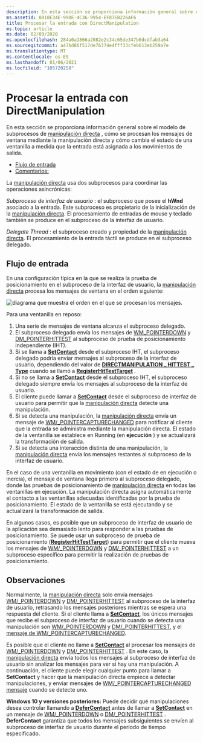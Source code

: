 ```yaml
---
description: En esta sección se proporciona información general sobre el modelo de subprocesos de manipulación directa, cómo se procesan los mensajes de ventana mediante la manipulación directa y cómo cambia el estado de una ventanilla a medida que la entrada está asignada a los movimientos de salida.
ms.assetid: 0818E34E-990E-4C36-9954-EF87EB226AF6
title: Procesar la entrada con DirectManipulation
ms.topic: article
ms.date: 02/03/2020
ms.openlocfilehash: 284a0a1866a2082e2c34c65de347b0dcdfab3a64
ms.sourcegitcommit: a47bd86f517de76374e4fff33cfeb613eb259a7e
ms.translationtype: MT
ms.contentlocale: es-ES
ms.lasthandoff: 01/06/2021
ms.locfileid: "105720258"
---
```

# <a name="processing-input-with-directmanipulation"></a>Procesar la entrada con DirectManipulation

En esta sección se proporciona información general sobre el modelo de subprocesos de [manipulación directa](direct-manipulation-portal.md) , cómo se procesan los mensajes de ventana mediante la manipulación directa y cómo cambia el estado de una ventanilla a medida que la entrada está asignada a los movimientos de salida.

- [Flujo de entrada](#input-flow)
- [Comentarios:](#remarks)

La [manipulación directa](direct-manipulation-portal.md) usa dos subprocesos para coordinar las operaciones asincrónicas:

*Subproceso de interfaz de usuario* : el subproceso que posee el **hWnd** asociado a la entrada. Este subproceso es propietario de la inicialización de la [manipulación directa](direct-manipulation-portal.md). El procesamiento de entradas de mouse y teclado también se produce en el subproceso de la interfaz de usuario.

*Delegate Thread* : el subproceso creado y propiedad de la [manipulación directa](direct-manipulation-portal.md). El procesamiento de la entrada táctil se produce en el subproceso delegado.

## <a name="input-flow"></a>Flujo de entrada

En una configuración típica en la que se realiza la prueba de posicionamiento en el subproceso de la interfaz de usuario, la [manipulación directa](direct-manipulation-portal.md) procesa los mensajes de ventana en el orden siguiente:

![diagrama que muestra el orden en el que se procesan los mensajes.](images/inputprocessing.png)

Para una ventanilla en reposo:

1. Una serie de mensajes de ventana alcanza el subproceso delegado.
2. El subproceso delegado envía los mensajes de [WM_POINTERDOWN](../inputmsg/wm-pointerdown.md) y [DM_POINTERHITTEST](../inputmsg/dm-pointerhittest.md) al subproceso de prueba de posicionamiento independiente (IHT).
3. Si se llama a [**SetContact**](/windows/win32/api/DirectManipulation/nf-directmanipulation-idirectmanipulationviewport-setcontact) desde el subproceso IHT, el subproceso delegado podría enviar mensajes al subproceso de la interfaz de usuario, dependiendo del valor de [**DIRECTMANIPULATION \_ HITTEST \_ Type**](/windows/win32/api/directmanipulation/ne-directmanipulation-directmanipulation_hittest_type) cuando se llamó a [**RegisterHitTestTarget**](/windows/win32/api/DirectManipulation/nf-directmanipulation-idirectmanipulationmanager-registerhittesttarget) .
4. Si no se llama a [**SetContact**](/windows/win32/api/DirectManipulation/nf-directmanipulation-idirectmanipulationviewport-setcontact) desde el subproceso IHT, el subproceso delegado siempre envía los mensajes al subproceso de la interfaz de usuario.
5. El cliente puede llamar a [**SetContact**](/windows/win32/api/DirectManipulation/nf-directmanipulation-idirectmanipulationviewport-setcontact) desde el subproceso de interfaz de usuario para permitir que la [manipulación directa](direct-manipulation-portal.md) detecte una manipulación.
6. Si se detecta una manipulación, la [manipulación directa](direct-manipulation-portal.md) envía un mensaje de [WM/_POINTERCAPTURECHANGED](../inputmsg/wm-pointercapturechanged.md) para notificar al cliente que la entrada se administra mediante la manipulación directa. El estado de la ventanilla se establece en Running (en **ejecución** ) y se actualizará la transformación de salida.
7. Si se detecta una interacción distinta de una manipulación, la [manipulación directa](direct-manipulation-portal.md) envía los mensajes restantes al subproceso de la interfaz de usuario.

En el caso de una ventanilla en movimiento (con el estado de en ejecución o inercia), el mensaje de ventana llega primero al subproceso delegado, donde las pruebas de posicionamiento de [manipulación directa](direct-manipulation-portal.md) en todas las ventanillas en ejecución. La manipulación directa asigna automáticamente el contacto a las ventanillas adecuadas identificadas por la prueba de posicionamiento. El estado de la ventanilla se está ejecutando y se actualizará la transformación de salida.

En algunos casos, es posible que un subproceso de interfaz de usuario de la aplicación sea demasiado lento para responder a las pruebas de posicionamiento. Se puede usar un subproceso de prueba de posicionamiento ([**RegisterHitTestTarget**](/windows/win32/api/DirectManipulation/nf-directmanipulation-idirectmanipulationmanager-registerhittesttarget)) para permitir que el cliente mueva los mensajes de [WM/_POINTERDOWN](../inputmsg/wm-pointerdown.md) y [DM/_POINTERHITTEST](../inputmsg/dm-pointerhittest.md) a un subproceso específico para permitir la realización de pruebas de posicionamiento.

## <a name="remarks"></a>Observaciones

Normalmente, la [manipulación directa](direct-manipulation-portal.md) solo envía mensajes [WM/_POINTERDOWN](../inputmsg/wm-pointerdown.md) y [DM/_POINTERHITTEST](../inputmsg/dm-pointerhittest.md) al subproceso de la interfaz de usuario, retrasando los mensajes posteriores mientras se espera una respuesta del cliente. Si el cliente llama a [**SetContact**](/windows/win32/api/DirectManipulation/nf-directmanipulation-idirectmanipulationviewport-setcontact), los únicos mensajes que recibe el subproceso de interfaz de usuario cuando se detecta una manipulación son [WM/_POINTERDOWN](../inputmsg/wm-pointerdown.md) y [DM/_POINTERHITTEST](../inputmsg/dm-pointerhittest.md), y el [mensaje de WM/_POINTERCAPTURECHANGED](../inputmsg/wm-pointercapturechanged.md).

Es posible que el cliente no llame a [**SetContact**](/windows/win32/api/DirectManipulation/nf-directmanipulation-idirectmanipulationviewport-setcontact) al procesar los mensajes de [WM/_POINTERDOWN](../inputmsg/wm-pointerdown.md) y [DM/_POINTERHITTEST](../inputmsg/dm-pointerhittest.md) . En este caso, la [manipulación directa](direct-manipulation-portal.md) envía todos los mensajes al subproceso de interfaz de usuario sin analizar los mensajes para ver si hay una manipulación. A continuación, el cliente puede elegir cualquier punto para llamar a **SetContact** y hacer que la manipulación directa empiece a detectar manipulaciones, y enviar mensajes de [WM/_POINTERCAPTURECHANGED mensaje](../inputmsg/wm-pointercapturechanged.md) cuando se detecte uno.

**Windows 10 y versiones posteriores:** Puede decidir qué manipulaciones desea controlar llamando a [**DeferContact**](/windows/win32/api/DirectManipulation/nf-directmanipulation-idirectmanipulationdefercontactservice-defercontact) antes de llamar a [**SetContact**](/windows/win32/api/DirectManipulation/nf-directmanipulation-idirectmanipulationviewport-setcontact) en un mensaje de [WM/_POINTERDOWN](../inputmsg/wm-pointerdown.md) o [DM/_POINTERHITTEST](../inputmsg/dm-pointerhittest.md) . **DeferContact** garantiza que todos los mensajes subsiguientes se envíen al subproceso de interfaz de usuario durante el período de tiempo especificado.
